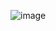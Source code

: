 
![image](https://user-images.githubusercontent.com/12236622/185506422-ead98bde-ed98-41a9-872f-8d04325c445d.png)

